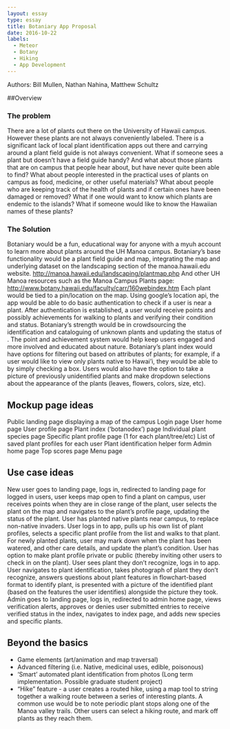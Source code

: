 ```yaml
---
layout: essay
type: essay
title: Botaniary App Proposal
date: 2016-10-22
labels:
  - Meteor
  - Botany
  - Hiking
  - App Development
---
```

Authors: Bill Mullen, Nathan Nahina, Matthew Schultz

##Overview


### The problem

There are a lot of plants out there on the University of Hawaii campus. However these plants are not always conveniently labeled. There is a significant lack of local plant identification apps out there and carrying around a plant field guide is not always convenient.
What if someone sees a plant but doesn’t have a field guide handy?
And what about those plants that are on campus that people hear about, but have never quite been able to find?
What about people interested in the practical uses of plants on campus as food, medicine, or other useful materials?
What about people who are keeping track of the health of plants and if certain ones have been damaged or removed?
What if one would want to know which plants are endemic to the islands?
What if someone would like to know the Hawaiian names of these plants?

### The Solution

Botaniary would be a fun, educational way for anyone with a myuh account to learn more about plants around the UH Manoa campus.
Botaniary’s base functionality would be a plant field guide and map, integrating the map and underlying dataset on the landscaping section of the manoa.hawaii.edu website. http://manoa.hawaii.edu/landscaping/plantmap.php
And other UH Manoa resources such as the Manoa Campus Plants page:
http://www.botany.hawaii.edu/faculty/carr/160webindex.htm
Each plant would be tied to a pin/location on the map. Using google’s location api, the app would be able to do basic authentication to check if a user is near a plant. After authentication is established, a user would receive points and possibly achievements for walking to plants and verifying their condition and status.
Botaniary’s strength would be in crowdsourcing the identification and cataloguing of unknown plants and updating the status of . The point and achievement system would help keep users engaged and more involved and educated about nature.
Botaniary’s plant index would have options for filtering out based on attributes of plants; for example, if a user would like to view only plants native to Hawai’i, they would be able to by simply checking a box.
Users would also have the option to take a picture of previously unidentified plants and make dropdown selections about the appearance of the plants (leaves, flowers, colors, size, etc).


## Mockup page ideas

Public landing page displaying a map of the campus
Login page
User home page
User profile page
Plant index (‘botanodex’) page
Individual plant species page
Specific plant profile page (1 for each plant/tree/etc)
List of saved plant profiles for each user
Plant identification helper form
Admin home page
Top scores page
Menu page


## Use case ideas

New user goes to landing page, logs in, redirected to landing page for logged in users, user keeps map open to find a plant on campus, user receives points when they are in close range of the plant, user selects the plant on the map and navigates to the plant’s profile page, updating the status of the plant.
User has planted native plants near campus, to replace non-native invaders. User logs in to app, pulls up his own list of plant profiles, selects a specific plant profile from the list and walks to that plant. For newly planted plants, user may mark down when the plant has been watered, and other care details, and update the plant’s condition. User has option to make plant profile private or public (thereby inviting other users to check in on the plant).
User sees plant they don’t recognize, logs in to app. User navigates to plant identification, takes photograph of plant they don’t recognize, answers questions about plant features in flowchart-based format to identify plant, is presented with a picture of the identified plant (based on the features the user identifies) alongside the picture they took.
Admin goes to landing page, logs in, redirected to admin home page, views verification alerts, approves or denies user submitted entries to receive verified status in the index, navigates to index page, and adds new species and specific plants.


## Beyond the basics
<ul>
<li>Game elements (art/animation and map traversal)</li>
<li>Advanced filtering (i.e. Native, medicinal uses, edible, poisonous)</li>
<li>‘Smart’ automated plant identification from photos (Long term implementation. Possible graduate student project)</li>
<li>“Hike” feature - a user creates a routed hike, using a map tool to string together a walking route between a series of interesting plants. A common use would be to note periodic plant stops along one of the Manoa valley trails. Other users can select a hiking route, and mark off plants as they reach them.</li>
